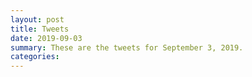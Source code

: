 ```yaml
---
layout: post
title: Tweets
date: 2019-09-03
summary: These are the tweets for September 3, 2019.
categories:
---
```


